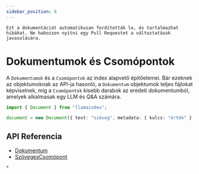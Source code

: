 ```yaml
---
sidebar_position: 0
---
```


`Ezt a dokumentációt automatikusan fordították le, és tartalmazhat hibákat. Ne habozzon nyitni egy Pull Requestet a változtatások javasolására.`

# Dokumentumok és Csomópontok

A `Dokumentumok` és a `Csomópontok` az index alapvető építőelemei. Bár ezeknek az objektumoknak az API-ja hasonló, a `Dokumentum` objektumok teljes fájlokat képviselnek, míg a `Csomópontok` kisebb darabok az eredeti dokumentumból, amelyek alkalmasak egy LLM és Q&A számára.

```typescript
import { Document } from "llamaindex";

document = new Document({ text: "szöveg", metadata: { kulcs: "érték" } });
```

## API Referencia

- [Dokumentum](../../api/classes/Document.md)
- [SzövegesCsomópont](../../api/classes/TextNode.md)

"
